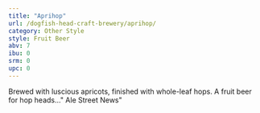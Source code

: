 ```yaml
---
title: "Aprihop"
url: /dogfish-head-craft-brewery/aprihop/
category: Other Style
style: Fruit Beer
abv: 7
ibu: 0
srm: 0
upc: 0
---
```

Brewed with luscious apricots, finished with whole-leaf hops. A fruit beer for hop heads..." Ale Street News"
